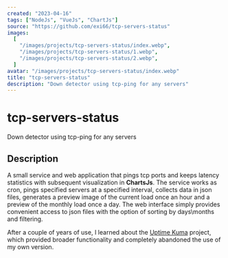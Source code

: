 ```yaml
---
created: "2023-04-16"
tags: ["NodeJs", "VueJs", "ChartJs"]
source: "https://github.com/exi66/tcp-servers-status"
images:
  [
    "/images/projects/tcp-servers-status/index.webp",
    "/images/projects/tcp-servers-status/1.webp",
    "/images/projects/tcp-servers-status/2.webp",
  ]
avatar: "/images/projects/tcp-servers-status/index.webp"
title: "tcp-servers-status"
description: "Down detector using tcp-ping for any servers"
---
```


# tcp-servers-status

Down detector using tcp-ping for any servers

## Description

A small service and web application that pings tcp ports and keeps latency statistics with subsequent visualization in
**ChartsJs**. The service works as cron, pings specified servers at a specified interval, collects data in
json files, generates a preview image of the current load once an hour and a preview of the monthly load once a day. The
web interface simply provides convenient access to json files with the option of sorting by days\months and filtering.

After a couple of years of use, I learned about the [Uptime Kuma](https://github.com/louislam/uptime-kuma) project,
which provided broader functionality and completely abandoned the use of my own version.
